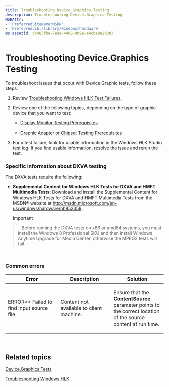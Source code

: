 ```yaml
---
title: Troubleshooting Device.Graphics Testing
description: Troubleshooting Device.Graphics Testing
MSHAttr:
- 'PreferredSiteName:MSDN'
- 'PreferredLib:/library/windows/hardware'
ms.assetid: dc485fbe-7e9e-4400-909a-e4cba9e2d383
---
```


# Troubleshooting Device.Graphics Testing


To troubleshoot issues that occur with Device.Graphic tests, follow these steps:

1.  Review [Troubleshooting Windows HLK Test Failures](..\user\troubleshooting-windows-hlk-test-failures.md).

2.  Review one of the following topics, depending on the type of graphic device that you want to test:

    -   [Display Monitor Testing Prerequisites](display-monitor-testing-prerequisites.md)

    -   [Graphic Adapter or Chipset Testing Prerequisites](graphic-adapter-or-chipset-testing-prerequisites.md)

3.  For a test failure, look for usable information in the Windows HLK Studio test log. If you find usable information, resolve the issue and rerun the test.

### <span id="Specific-information-about-DXVA-testing"></span><span id="specific_information_about_dxva_testing"></span><span id="SPECIFIC_INFORMATION_ABOUT_DXVA_TESTING"></span>Specific information about DXVA testing

The DXVA tests require the following:

-   **Supplemental Content for Windows HLK Tests for DXVA and HMFT Multimedia Tests**: Download and install the Supplemental Content for Windows HLK Tests for DXVA and HMFT Multimedia Tests from the MSDN® website at <http://msdn.microsoft.com/en-us/windows/hardware/hh852358>.

    >[!IMPORTANT]
>  
    Before running the DXVA tests on x86 or amd64 systems, you must install the Windows 8 Professional SKU and then install Windows Anytime Upgrade for Media Center, otherwise the MPEG2 tests will fail.

     

### <span id="Common_errors"></span><span id="common_errors"></span><span id="COMMON_ERRORS"></span>Common errors

<table>
<colgroup>
<col width="33%" />
<col width="33%" />
<col width="33%" />
</colgroup>
<thead>
<tr class="header">
<th>Error</th>
<th>Description</th>
<th>Solution</th>
</tr>
</thead>
<tbody>
<tr class="odd">
<td><p>ERROR&gt;&gt; Failed to find input source file.</p></td>
<td><p>Content not available to client machine.</p></td>
<td><p>Ensure that the <strong>ContentSource</strong> parameter points to the correct location of the source content at run time.</p></td>
</tr>
</tbody>
</table>

 

## <span id="related_topics"></span>Related topics


[Device.Graphics Tests](device-graphics-tests.md)

[Troubleshooting Windows HLK](p_hlk.troubleshooting_windows_hlk)

 

 







